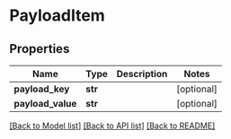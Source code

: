 # PayloadItem

## Properties
Name | Type | Description | Notes
------------ | ------------- | ------------- | -------------
**payload_key** | **str** |  | [optional] 
**payload_value** | **str** |  | [optional] 

[[Back to Model list]](../README.md#documentation-for-models) [[Back to API list]](../README.md#documentation-for-api-endpoints) [[Back to README]](../README.md)


